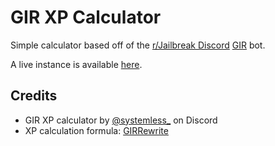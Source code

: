# GIR XP Calculator
Simple calculator based off of the [r/Jailbreak Discord](https;//discord.gg/jb) [GIR](https://github.com/DiscordGIR/GIRRewrite) bot.

A live instance is available [here](https://risingglitch.github.io/GIR-Xp-calculator-/).

## Credits
- GIR XP calculator by [@systemless_](https://github.com/risingglitch) on Discord
- XP calculation formula: [GIRRewrite](https://github.com/DiscordGIR/GIRRewrite)
